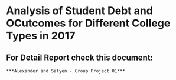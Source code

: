 # Analysis of Student Debt and OCutcomes for Different College Types in 2017

## For Detail Report check this document:
	***Alexander and Satyen - Group Project 01***